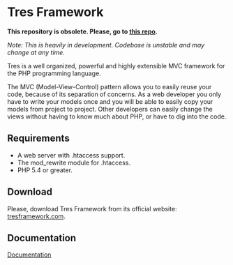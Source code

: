 # Tres Framework

**This repository is obsolete. Please, go to [this repo](https://github.com/tres-framework/framework).**

*Note: This is heavily in development. Codebase is unstable and may change
at any time.*

Tres is a well organized, powerful and highly extensible MVC framework for the 
PHP programming language.

The MVC (Model-View-Control) pattern allows you to easily reuse your code, 
because of its separation of concerns. As a web developer you only have 
to write your models once and you will be able to easily copy your models from 
project to project. Other developers can easily change the views without 
having to know much about PHP, or have to dig into the code.

## Requirements
- A web server with .htaccess support.
- The mod_rewrite module for .htaccess.
- PHP 5.4 or greater.

## Download
Please, download Tres Framework from its official website: [tresframework.com][website].

## Documentation
[Documentation](https://github.com/tres-framework/docs/)

[website]: http://tresframework.com

